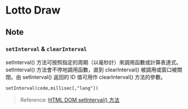 # Lotto Draw
## Note
### `setInterval` & `clearInterval`

setInterval() 方法可按照指定的周期（以毫秒計）來調用函數或計算表達式。
setInterval() 方法會不停地調用函數，直到 clearInterval() 被調用或窗口被關閉。由 setInterval() 返回的 ID 值可用作 clearInterval() 方法的參數。

    setInterval(code,millisec[,"lang"])

 > Reference: [HTML DOM setInterval() 方法](http://www.w3school.com.cn/jsref/met_win_setinterval.asp)

